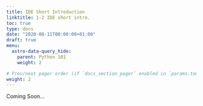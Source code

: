 ```yaml
---
title: IDE Short Introduction
linktitle: 1-2 IDE short intro.
toc: true
type: docs
date: "2020-08-11T00:00:00+01:00"
draft: true
menu:
  astro-data-query_hide:
    parent: Python 101
    weight: 2

# Prev/next pager order (if `docs_section_pager` enabled in `params.toml`)
weight: 2
---
```


Coming Soon...
